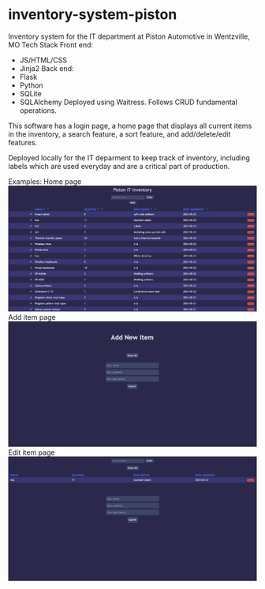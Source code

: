 # inventory-system-piston
Inventory system for the IT department at Piston Automotive in Wentzville, MO
Tech Stack
Front end:
- JS/HTML/CSS
- Jinja2
Back end:
- Flask
- Python
- SQLite
- SQLAlchemy
Deployed using Waitress. Follows CRUD fundamental operations.


This software has a login page, a home page that displays all current items in the inventory, a search feature, a sort feature, and add/delete/edit features.

Deployed locally for the IT deparment to keep track of inventory, including labels which are used everyday and are a critical part of production.

Examples:
Home page
![Home page](src/static/home_snip.png)
Add item page
![Add page](src/static/add_snip.png)
Edit item page
![Edit page](src/static/edit_snip.png)
